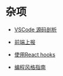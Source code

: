 # 杂项 

- [VSCode 源码剖析](./2023_08_29_the_annotaded_vscode.md)

- [前端上报](./web_analytics.md)

- [使用React hooks](./hooks.md)

- [编程风格指南](./style_guide.md)
